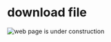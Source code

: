 # download file

![web page is under construction](https://docimages.blob.core.chinacloudapi.cn/images/commingsoon20210514.jpg)
